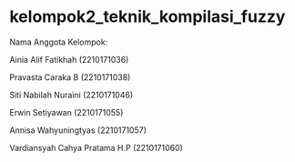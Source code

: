 # kelompok2_teknik_kompilasi_fuzzy

Nama Anggota Kelompok:

Ainia Alif Fatikhah			      (2210171036)

Pravasta Caraka B			        (2210171038)

Siti Nabilah Nuraini		  	  (2210171046)

Erwin Setiyawan			          (2210171055)

Annisa Wahyuningtyas		      (2210171057)

Vardiansyah Cahya Pratama H.P	(2210171060)

